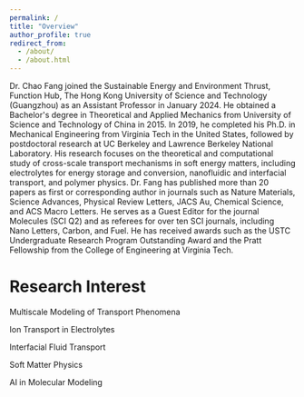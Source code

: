 ```yaml
---
permalink: /
title: "Overview"
author_profile: true
redirect_from: 
  - /about/
  - /about.html
---
```


Dr. Chao Fang joined the Sustainable Energy and Environment Thrust, Function Hub, The Hong Kong University of Science and Technology (Guangzhou) as an Assistant Professor in January 2024. He obtained a Bachelor's degree in Theoretical and Applied Mechanics from University of Science and Technology of China in 2015. In 2019, he completed his Ph.D. in Mechanical Engineering from Virginia Tech in the United States, followed by postdoctoral research at UC Berkeley and Lawrence Berkeley National Laboratory. His research focuses on the theoretical and computational study of cross-scale transport mechanisms in soft energy matters, including electrolytes for energy storage and conversion, nanofluidic and interfacial transport, and polymer physics. Dr. Fang has published more than 20 papers as first or corresponding author in journals such as Nature Materials, Science Advances, Physical Review Letters, JACS Au, Chemical Science, and ACS Macro Letters. He serves as a Guest Editor for the journal Molecules (SCI Q2) and as referees for over ten SCI journals, including Nano Letters, Carbon, and Fuel. He has received awards such as the USTC Undergraduate Research Program Outstanding Award and the Pratt Fellowship from the College of Engineering at Virginia Tech.

Research Interest
======
Multiscale Modeling of Transport Phenomena

Ion Transport in Electrolytes

Interfacial Fluid Transport

Soft Matter Physics

AI in Molecular Modeling
